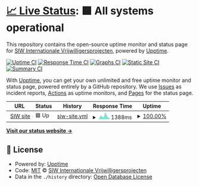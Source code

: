 # [📈 Live Status](https://siwvolunteers.github.io/uptime): <!--live status--> **🟩 All systems operational**

This repository contains the open-source uptime monitor and status page for [SIW Internationale Vrijwilligersprojecten](https://www.siw.nl), powered by [Upptime](https://github.com/upptime/upptime).

[![Uptime CI](https://github.com/siwvolunteers/uptime/workflows/Uptime%20CI/badge.svg)](https://github.com/siwvolunteers/uptime/actions?query=workflow%3A%22Uptime+CI%22)
[![Response Time CI](https://github.com/siwvolunteers/uptime/workflows/Response%20Time%20CI/badge.svg)](https://github.com/siwvolunteers/uptime/actions?query=workflow%3A%22Response+Time+CI%22)
[![Graphs CI](https://github.com/siwvolunteers/uptime/workflows/Graphs%20CI/badge.svg)](https://github.com/siwvolunteers/uptime/actions?query=workflow%3A%22Graphs+CI%22)
[![Static Site CI](https://github.com/siwvolunteers/uptime/workflows/Static%20Site%20CI/badge.svg)](https://github.com/siwvolunteers/uptime/actions?query=workflow%3A%22Static+Site+CI%22)
[![Summary CI](https://github.com/siwvolunteers/uptime/workflows/Summary%20CI/badge.svg)](https://github.com/siwvolunteers/uptime/actions?query=workflow%3A%22Summary+CI%22)

With [Upptime](https://upptime.js.org), you can get your own unlimited and free uptime monitor and status page, powered entirely by a GitHub repository. We use [Issues](https://github.com/siwvolunteers/uptime/issues) as incident reports, [Actions](https://github.com/siwvolunteers/uptime/actions) as uptime monitors, and [Pages](https://siwvolunteers.github.io/uptime) for the status page.

<!--start: status pages-->
<!-- This summary is generated by Upptime (https://github.com/upptime/upptime) -->
<!-- Do not edit this manually, your changes will be overwritten -->
<!-- prettier-ignore -->
| URL | Status | History | Response Time | Uptime |
| --- | ------ | ------- | ------------- | ------ |
| <img alt="" src="https://icons.duckduckgo.com/ip3/www.siw.nl.ico" height="13"> [SIW site](https://www.siw.nl) | 🟩 Up | [siw-site.yml](https://github.com/siwvolunteers/uptime/commits/HEAD/history/siw-site.yml) | <details><summary><img alt="Response time graph" src="./graphs/siw-site/response-time-week.png" height="20"> 1388ms</summary><br><a href="https://uptime.siw.nl/history/siw-site"><img alt="Response time 1127" src="https://img.shields.io/endpoint?url=https%3A%2F%2Fraw.githubusercontent.com%2Fsiwvolunteers%2Fuptime%2FHEAD%2Fapi%2Fsiw-site%2Fresponse-time.json"></a><br><a href="https://uptime.siw.nl/history/siw-site"><img alt="24-hour response time 751" src="https://img.shields.io/endpoint?url=https%3A%2F%2Fraw.githubusercontent.com%2Fsiwvolunteers%2Fuptime%2FHEAD%2Fapi%2Fsiw-site%2Fresponse-time-day.json"></a><br><a href="https://uptime.siw.nl/history/siw-site"><img alt="7-day response time 1388" src="https://img.shields.io/endpoint?url=https%3A%2F%2Fraw.githubusercontent.com%2Fsiwvolunteers%2Fuptime%2FHEAD%2Fapi%2Fsiw-site%2Fresponse-time-week.json"></a><br><a href="https://uptime.siw.nl/history/siw-site"><img alt="30-day response time 1312" src="https://img.shields.io/endpoint?url=https%3A%2F%2Fraw.githubusercontent.com%2Fsiwvolunteers%2Fuptime%2FHEAD%2Fapi%2Fsiw-site%2Fresponse-time-month.json"></a><br><a href="https://uptime.siw.nl/history/siw-site"><img alt="1-year response time 1115" src="https://img.shields.io/endpoint?url=https%3A%2F%2Fraw.githubusercontent.com%2Fsiwvolunteers%2Fuptime%2FHEAD%2Fapi%2Fsiw-site%2Fresponse-time-year.json"></a></details> | <details><summary><a href="https://uptime.siw.nl/history/siw-site">100.00%</a></summary><a href="https://uptime.siw.nl/history/siw-site"><img alt="All-time uptime 99.78%" src="https://img.shields.io/endpoint?url=https%3A%2F%2Fraw.githubusercontent.com%2Fsiwvolunteers%2Fuptime%2FHEAD%2Fapi%2Fsiw-site%2Fuptime.json"></a><br><a href="https://uptime.siw.nl/history/siw-site"><img alt="24-hour uptime 100.00%" src="https://img.shields.io/endpoint?url=https%3A%2F%2Fraw.githubusercontent.com%2Fsiwvolunteers%2Fuptime%2FHEAD%2Fapi%2Fsiw-site%2Fuptime-day.json"></a><br><a href="https://uptime.siw.nl/history/siw-site"><img alt="7-day uptime 100.00%" src="https://img.shields.io/endpoint?url=https%3A%2F%2Fraw.githubusercontent.com%2Fsiwvolunteers%2Fuptime%2FHEAD%2Fapi%2Fsiw-site%2Fuptime-week.json"></a><br><a href="https://uptime.siw.nl/history/siw-site"><img alt="30-day uptime 99.96%" src="https://img.shields.io/endpoint?url=https%3A%2F%2Fraw.githubusercontent.com%2Fsiwvolunteers%2Fuptime%2FHEAD%2Fapi%2Fsiw-site%2Fuptime-month.json"></a><br><a href="https://uptime.siw.nl/history/siw-site"><img alt="1-year uptime 99.66%" src="https://img.shields.io/endpoint?url=https%3A%2F%2Fraw.githubusercontent.com%2Fsiwvolunteers%2Fuptime%2FHEAD%2Fapi%2Fsiw-site%2Fuptime-year.json"></a></details>

<!--end: status pages-->

[**Visit our status website →**](https://siwvolunteers.github.io/uptime)

## 📄 License

- Powered by: [Upptime](https://github.com/upptime/upptime)
- Code: [MIT](./LICENSE) © [SIW Internationale Vrijwilligersprojecten](https://www.siw.nl)
- Data in the `./history` directory: [Open Database License](https://opendatacommons.org/licenses/odbl/1-0/)
